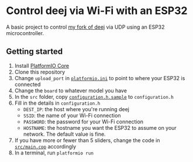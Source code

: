 # Control deej via Wi-Fi with an ESP32

A basic project to control [my fork of deej](https://github.com/iamjackg/deej) via UDP using an ESP32 microcontroller.

## Getting started

1. Install [PlatformIO Core](https://docs.platformio.org/en/latest/core/installation.html)
1. Clone this repository
1. Change `upload_port` in [`platformio.ini`](platformio.ini) to point to where your ESP32 is connected
1. Change the `board` to whatever model you have
1. In the `src` folder, copy [`configuration.h.sample`](src/configuration.h.sample) to `configuration.h`
1. Fill in the details in `configuration.h`
    * `DEST_IP`: the host where you're running deej
    * `SSID`: the name of your Wi-Fi connection
    * `PASSWORD`: the password for your Wi-Fi connection
    * `HOSTNAME`: the hostname you want the ESP32 to assume on your network. The default value is fine.
1. If you have more or fewer than 5 sliders, change the code in [`src/main.cpp`](src/main.cpp) accordingly
1. In a terminal, run `platformio run`
